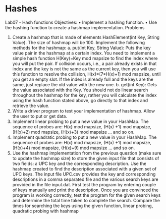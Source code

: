 # Hashes
Lab07 - Hash functions
Objectives:
• Implement a hashing function.
• Use the hashing function to create a hashmap implementation.
Problems
1. Create a hashmap that is made of elements HashElement(int Key, String Value). The size of
hashmap will be 100. Implement the following methods for the hashmap:
a. put(int Key, String Value): Puts the key value pair in the hashmap at a certain index.
You need to implement a simple hash function H(Key)=Key mod mapsize to find the
index where you will put the pair. If collision occurs, i.e., a pair already exists in that
index and the key is not the same as the current key, then you will use this function to
resolve the collision, H(x)=(7*H(x)+1) mod mapsize, until you get an empty slot. If the
index is already full and the keys are the same, just replace the old value with the new
one.
b. get(int Key): Gets the value associated with the Key. You should not do linear search
throughout the hashmap for the key, rather you will calculate the index using the hash
function stated above, go directly to that index and retrieve the value.
2. Write a driver program to test your implementation of hashmap. Allow the user to put or get
data.
3. Implement linear probing to put a new value in your HashMap. The sequence of probes are:
H(x) mod mapsize, (H(x) +1) mod mapsize, (H(x)+2) mod mapsize, (H(x)+3) mod mapsize ...
and so on.
4. Implement quadratic probing to put a new value in your HashMap. The sequence of probes
are: H(x) mod mapsize, (H(x) +1) mod mapsize, (H(x)+4) mod mapsize, (H(x)+9) mod mapsize
... and so on.
5. Use the hashmap implementation from the previous question (make sure to update the
hashmap size) to store the given input file that consists of two fields: a UPC key and the
corresponding description. Use the hashmap created to find the description associated with a
given set of UPC keys. The input file UPC.csv provides the key and corresponding descriptions
in a comma separated file and the various search keys are provided in the file input.dat. First test
the program by entering couple of keys manually and print the description. Once you are
convinced the program is working correctly, test the program for the given search keys and
determine the total time taken to complete the search.
Compare the times for searching the keys using the given function, linear probing, quadratic
probing with hashmap
